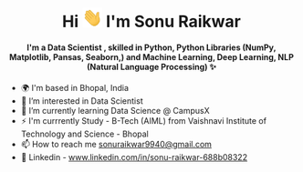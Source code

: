 <!---
RPS3416/RPS3416 is a ✨ special ✨ repository because its `README.md` (this file) appears on your GitHub profile.
You can click the Preview link to take a look at your changes.
--->
<h1 align="center">Hi <img src="https://raw.githubusercontent.com/ABSphreak/ABSphreak/master/gifs/Hi.gif" width="35"> I'm Sonu Raikwar</h1>
 <h4 align="center">I'm a Data Scientist , skilled in Python, Python Libraries (NumPy, Matplotlib, Pansas, Seaborn,)  and Machine Learning, Deep Learning, NLP (Natural Language Processing) ✨</h4> 




- 🌍 I'm based in Bhopal, India
- 👀 I’m interested in Data Scientist
- 🌱 I’m currently learning Data Science @ CampusX
- ⚡ I'm currrently Study - B-Tech (AIML) from Vaishnavi Institute of Technology and Science - Bhopal
- 📫 How to reach me sonuraikwar9940@gmail.com
- 💼 Linkedin -  www.linkedin.com/in/sonu-raikwar-688b08322


<!---

--->



